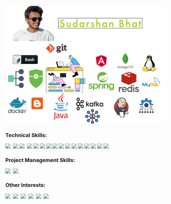 ![coverImage](images/cover-image-transparent-4.png)

### Technical Skills:
![](https://img.shields.io/badge/Linux-OS-lightgrey?logo=ubuntu&style=flat)&nbsp; ![](https://img.shields.io/badge/Bash-Scripting-lightgrey?logo=gnubash&style=flat)&nbsp;![](https://img.shields.io/badge/Java-Language-blue?logo=Java&style=flat)&nbsp; ![](https://img.shields.io/badge/GIT-Devops-blue?logo=git&style=flat)&nbsp;![](https://img.shields.io/badge/Docker-Devops-blue?logo=docker&style=flat)&nbsp;![](https://img.shields.io/badge/Jenkins-Devops-blue?logo=jenkins&style=flat)&nbsp;![](https://img.shields.io/badge/Redis-Caching-blue?logo=redis&style=flat)&nbsp;![](https://img.shields.io/badge/ApacheKafka-Logging-blue?logo=apachekafka&style=flat)&nbsp;![](https://img.shields.io/badge/Spring-JavaFamework-red?logo=spring&style=flat)&nbsp;![](https://img.shields.io/badge/Angular-TsFramework-red?logo=angular&style=flat)&nbsp;![](https://img.shields.io/badge/MongoDb-Database-orange?logo=mongodb&style=flat)&nbsp;![](https://img.shields.io/badge/Oracle-Database-orange?logo=oracle&style=flat)&nbsp;![](https://img.shields.io/badge/MySql-Database-orange?logo=mysql&style=flat)&nbsp;![](https://img.shields.io/badge/DataStructures-Programming-green?logo=files&style=flat)&nbsp;![](https://img.shields.io/badge/Algorithms-Programming-green?logo=thealgorithms&style=flat)&nbsp;![](https://img.shields.io/badge/Multithreading-Programming-green?logo=processingfoundation&style=flat)&nbsp;

### Project Management Skills:
![](https://img.shields.io/badge/Jira-Tool-green?logo=jirasoftware&style=flat)&nbsp;
![](https://img.shields.io/badge/SAFE5-AgileMethodology-green?logo=googletagmanager&style=flat)&nbsp;

### Other Interests:
![](https://img.shields.io/badge/ML-MachineLearning-green?style=flat)&nbsp;
![](https://img.shields.io/badge/Scala-Language-green?logo=scala&style=flat)&nbsp;
![](https://img.shields.io/badge/JavaScript-Language-green?logo=javascript&style=flat)&nbsp;
![](https://img.shields.io/badge/Python-Language-green?logo=python&style=flat)&nbsp;
![](https://img.shields.io/badge/Blogger-Blogging-green?logo=blogger&style=flat)&nbsp;
![](https://img.shields.io/badge/Networking-Networks-green?style=flat)&nbsp;


<!--
**Sudarshan-r-bhat/Sudarshan-r-bhat** is a ✨ _special_ ✨ repository because its `README.md` (this file) appears on your GitHub profile.

Here are some ideas to get you started:

- 🔭 I’m currently working on ...
- 🌱 I’m currently learning ...
- 👯 I’m looking to collaborate on ...
- 🤔 I’m looking for help with ...
- 💬 Ask me about ...
- 📫 How to reach me: ...
- 😄 Pronouns: ...
- ⚡ Fun fact: ...
-->
